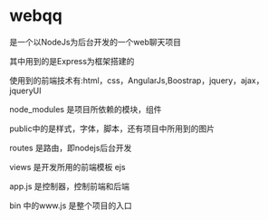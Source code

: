 # webqq

是一个以NodeJs为后台开发的一个web聊天项目

其中用到的是Express为框架搭建的

使用到的前端技术有:html，css，AngularJs,Boostrap，jquery，ajax，jqueryUI

node_modules 是项目所依赖的模块，组件

public中的是样式，字体，脚本，还有项目中所用到的图片

routes 是路由，即nodejs后台开发

views 是开发所用的前端模板 ejs 

app.js 是控制器，控制前端和后端

bin 中的www.js 是整个项目的入口
